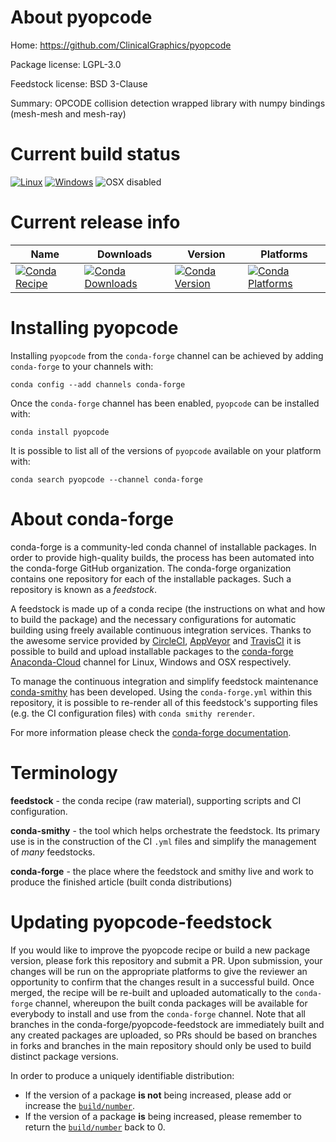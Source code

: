 About pyopcode
==============

Home: https://github.com/ClinicalGraphics/pyopcode

Package license: LGPL-3.0

Feedstock license: BSD 3-Clause

Summary: OPCODE collision detection wrapped library with numpy bindings (mesh-mesh and mesh-ray)



Current build status
====================

[![Linux](https://img.shields.io/circleci/project/github/conda-forge/pyopcode-feedstock/master.svg?label=Linux)](https://circleci.com/gh/conda-forge/pyopcode-feedstock)
[![Windows](https://img.shields.io/appveyor/ci/conda-forge/pyopcode-feedstock/master.svg?label=Windows)](https://ci.appveyor.com/project/conda-forge/pyopcode-feedstock/branch/master)
![OSX disabled](https://img.shields.io/badge/OSX-disabled-lightgrey.svg)

Current release info
====================

| Name | Downloads | Version | Platforms |
| --- | --- | --- | --- |
| [![Conda Recipe](https://img.shields.io/badge/recipe-pyopcode-green.svg)](https://anaconda.org/conda-forge/pyopcode) | [![Conda Downloads](https://img.shields.io/conda/dn/conda-forge/pyopcode.svg)](https://anaconda.org/conda-forge/pyopcode) | [![Conda Version](https://img.shields.io/conda/vn/conda-forge/pyopcode.svg)](https://anaconda.org/conda-forge/pyopcode) | [![Conda Platforms](https://img.shields.io/conda/pn/conda-forge/pyopcode.svg)](https://anaconda.org/conda-forge/pyopcode) |

Installing pyopcode
===================

Installing `pyopcode` from the `conda-forge` channel can be achieved by adding `conda-forge` to your channels with:

```
conda config --add channels conda-forge
```

Once the `conda-forge` channel has been enabled, `pyopcode` can be installed with:

```
conda install pyopcode
```

It is possible to list all of the versions of `pyopcode` available on your platform with:

```
conda search pyopcode --channel conda-forge
```


About conda-forge
=================

conda-forge is a community-led conda channel of installable packages.
In order to provide high-quality builds, the process has been automated into the
conda-forge GitHub organization. The conda-forge organization contains one repository
for each of the installable packages. Such a repository is known as a *feedstock*.

A feedstock is made up of a conda recipe (the instructions on what and how to build
the package) and the necessary configurations for automatic building using freely
available continuous integration services. Thanks to the awesome service provided by
[CircleCI](https://circleci.com/), [AppVeyor](https://www.appveyor.com/)
and [TravisCI](https://travis-ci.org/) it is possible to build and upload installable
packages to the [conda-forge](https://anaconda.org/conda-forge)
[Anaconda-Cloud](https://anaconda.org/) channel for Linux, Windows and OSX respectively.

To manage the continuous integration and simplify feedstock maintenance
[conda-smithy](https://github.com/conda-forge/conda-smithy) has been developed.
Using the ``conda-forge.yml`` within this repository, it is possible to re-render all of
this feedstock's supporting files (e.g. the CI configuration files) with ``conda smithy rerender``.

For more information please check the [conda-forge documentation](https://conda-forge.org/docs/).

Terminology
===========

**feedstock** - the conda recipe (raw material), supporting scripts and CI configuration.

**conda-smithy** - the tool which helps orchestrate the feedstock.
                   Its primary use is in the construction of the CI ``.yml`` files
                   and simplify the management of *many* feedstocks.

**conda-forge** - the place where the feedstock and smithy live and work to
                  produce the finished article (built conda distributions)


Updating pyopcode-feedstock
===========================

If you would like to improve the pyopcode recipe or build a new
package version, please fork this repository and submit a PR. Upon submission,
your changes will be run on the appropriate platforms to give the reviewer an
opportunity to confirm that the changes result in a successful build. Once
merged, the recipe will be re-built and uploaded automatically to the
`conda-forge` channel, whereupon the built conda packages will be available for
everybody to install and use from the `conda-forge` channel.
Note that all branches in the conda-forge/pyopcode-feedstock are
immediately built and any created packages are uploaded, so PRs should be based
on branches in forks and branches in the main repository should only be used to
build distinct package versions.

In order to produce a uniquely identifiable distribution:
 * If the version of a package **is not** being increased, please add or increase
   the [``build/number``](https://conda.io/docs/user-guide/tasks/build-packages/define-metadata.html#build-number-and-string).
 * If the version of a package **is** being increased, please remember to return
   the [``build/number``](https://conda.io/docs/user-guide/tasks/build-packages/define-metadata.html#build-number-and-string)
   back to 0.
